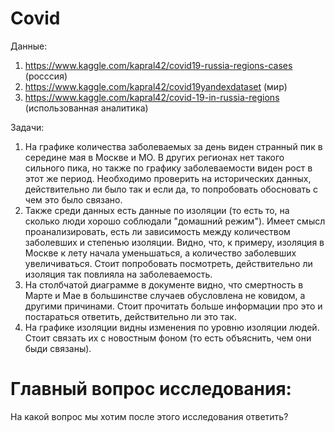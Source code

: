 # Covid

Данные: 
1. https://www.kaggle.com/kapral42/covid19-russia-regions-cases (росссия)
2. https://www.kaggle.com/kapral42/covid19yandexdataset (мир)
3. https://www.kaggle.com/kapral42/covid-19-in-russia-regions (использованная аналитика)

Задачи: 
1. На графике количества заболеваемых за день виден странный пик в середине мая в Москве и МО. В других регионах нет такого сильного пика, но также по графику заболеваемости виден рост в этот же период. Необходимо проверить на исторических данных, действительно ли было так и если да, то попробовать обосновать с чем это было связано. 
2. Также среди данных есть данные по изоляции (то есть то, на сколько люди хорошо соблюдали "домашний режим"). Имеет смысл проанализировать, есть ли зависимость между количеством заболевших и степенью изоляции. Видно, что, к примеру, изоляция в Москве к лету начала уменьшаться, а количество заболевших увеличиваться. Стоит попробовать посмотреть, действительно ли изоляция так повлияла на заболеваемость.
3. На столбчатой диаграмме в документе видно, что смертность в Марте и Мае в большинстве случаев обусловлена не ковидом, а другими причинами. Стоит прочитать больше информации про это и постараться ответить, действительно ли это так. 
4. На графике изоляции видны изменения по уровню изоляции людей. Стоит связать их с новостным фоном (то есть объяснить, чем они быди связаны).

# Главный вопрос исследования:

На какой вопрос мы хотим после этого исследования ответить?
